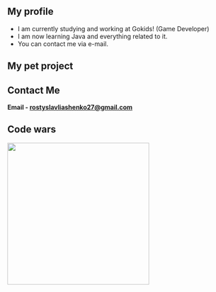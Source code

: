 ## My profile

- I am currently studying and working at Gokids! (Game Developer)
- I am now learning Java and everything related to it.
- You can contact me via e-mail.

## My pet project


## Contact Me
<strong>Email  - rostyslavliashenko27@gmail.com</strong><br>

## Code wars
<p><img align="center" width = "320" src="https://www.codewars.com/users/Kivi27/badges/large"></p>


